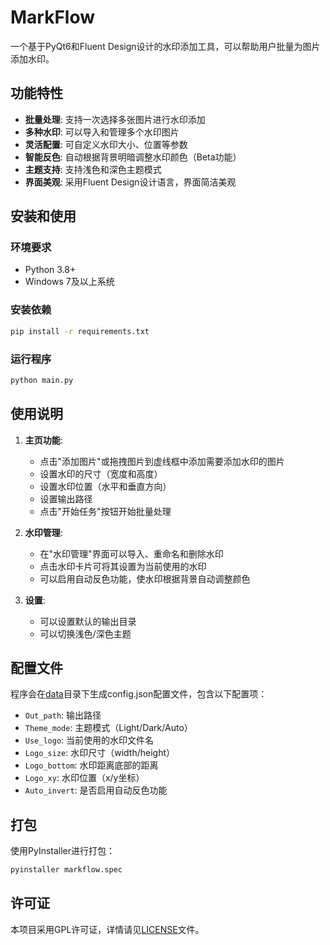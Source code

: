 # MarkFlow

一个基于PyQt6和Fluent Design设计的水印添加工具，可以帮助用户批量为图片添加水印。

## 功能特性

- **批量处理**: 支持一次选择多张图片进行水印添加
- **多种水印**: 可以导入和管理多个水印图片
- **灵活配置**: 可自定义水印大小、位置等参数
- **智能反色**: 自动根据背景明暗调整水印颜色（Beta功能）
- **主题支持**: 支持浅色和深色主题模式
- **界面美观**: 采用Fluent Design设计语言，界面简洁美观

## 安装和使用

### 环境要求

- Python 3.8+
- Windows 7及以上系统

### 安装依赖

```bash
pip install -r requirements.txt
```

### 运行程序

```bash
python main.py
```

## 使用说明

1. **主页功能**:
   - 点击"添加图片"或拖拽图片到虚线框中添加需要添加水印的图片
   - 设置水印的尺寸（宽度和高度）
   - 设置水印位置（水平和垂直方向）
   - 设置输出路径
   - 点击"开始任务"按钮开始批量处理

2. **水印管理**:
   - 在"水印管理"界面可以导入、重命名和删除水印
   - 点击水印卡片可将其设置为当前使用的水印
   - 可以启用自动反色功能，使水印根据背景自动调整颜色

3. **设置**:
   - 可以设置默认的输出目录
   - 可以切换浅色/深色主题

## 配置文件

程序会在[data](data)目录下生成config.json配置文件，包含以下配置项：

- `Out_path`: 输出路径
- `Theme_mode`: 主题模式（Light/Dark/Auto）
- `Use_logo`: 当前使用的水印文件名
- `Logo_size`: 水印尺寸（width/height）
- `Logo_bottom`: 水印距离底部的距离
- `Logo_xy`: 水印位置（x/y坐标）
- `Auto_invert`: 是否启用自动反色功能

## 打包

使用PyInstaller进行打包：

```bash
pyinstaller markflow.spec
```

## 许可证

本项目采用GPL许可证，详情请见[LICENSE](LICENSE)文件。